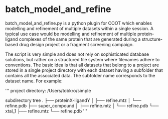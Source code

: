 # batch_model_and_refine

batch_model_and_refine.py is a python plugin for COOT which enables modelling and refinement of multiple datasets within a single session. A typical use case would be modelling and refinement of multiple protein-ligand complexes of the same protein that are generated during a structure-based drug design project or a fragment screening campaign. 

The script is very simple and does not rely on sophisticated database solutions, but rather on a structured file system where filenames adhere to conventions. The basic idea is that all datasets that belong to a project are stored in a single project directory with each dataset having a subfolder that contains all the associated data. The subfolder name corresponds to the dataset name. For example:

'''
project directory: /Users/tobkro/simple

subdirectory tree
.
├── proteinX-ligandY
│   ├── refine.mtz
│   └── refine.pdb
├── super_compound
│   ├── refine.mtz
│   └── refine.pdb
└── xtal_1
    ├── refine.mtz
    └── refine.pdb
'''

